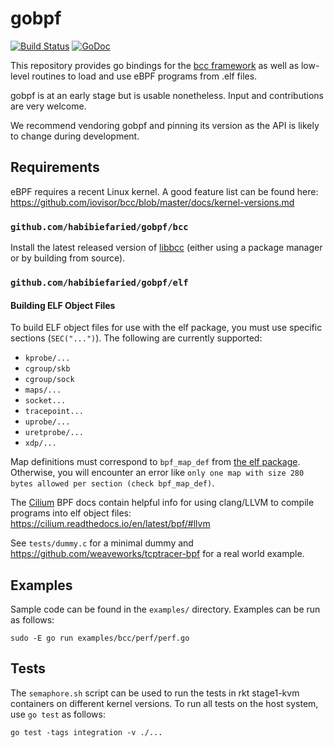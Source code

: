 # gobpf

[![Build Status](https://semaphoreci.com/api/v1/alban/gobpf-2/branches/master/badge.svg)](https://semaphoreci.com/alban/gobpf-2) [![GoDoc](https://godoc.org/github.com/golang/gddo?status.svg)](http://godoc.org/github.com/habibiefaried/gobpf)

This repository provides go bindings for the [bcc framework](https://github.com/iovisor/bcc)
as well as low-level routines to load and use eBPF programs from .elf
files.

gobpf is at an early stage but is usable nonetheless. Input and contributions
are very welcome.

We recommend vendoring gobpf and pinning its version as the API is likely to
change during development.

## Requirements

eBPF requires a recent Linux kernel. A good feature list can be found here:
https://github.com/iovisor/bcc/blob/master/docs/kernel-versions.md

### `github.com/habibiefaried/gobpf/bcc`

Install the latest released version of [libbcc](https://github.com/iovisor/bcc/blob/master/INSTALL.md)
(either using a package manager or by building from source).

### `github.com/habibiefaried/gobpf/elf`

#### Building ELF Object Files

To build ELF object files for use with the elf package, you must use specific
sections (`SEC("...")`). The following are currently supported:

* `kprobe/...`
* `cgroup/skb`
* `cgroup/sock`
* `maps/...`
* `socket...`
* `tracepoint...`
* `uprobe/...`
* `uretprobe/...`
* `xdp/...`

Map definitions must correspond to `bpf_map_def` from [the elf package](https://github.com/habibiefaried/gobpf/blob/master/elf/include/bpf_map.h).
Otherwise, you will encounter an error like `only one map with size 280 bytes allowed per section (check bpf_map_def)`.

The [Cilium](https://github.com/cilium/cilium) BPF docs contain helpful info
for using clang/LLVM to compile programs into elf object files:
https://cilium.readthedocs.io/en/latest/bpf/#llvm

See `tests/dummy.c` for a minimal dummy and https://github.com/weaveworks/tcptracer-bpf
for a real world example.

## Examples

Sample code can be found in the `examples/` directory. Examples can be run as
follows:

```
sudo -E go run examples/bcc/perf/perf.go
```

## Tests

The `semaphore.sh` script can be used to run the tests in rkt stage1-kvm
containers on different kernel versions. To run all tests on the host system,
use `go test` as follows:

```
go test -tags integration -v ./...
```
